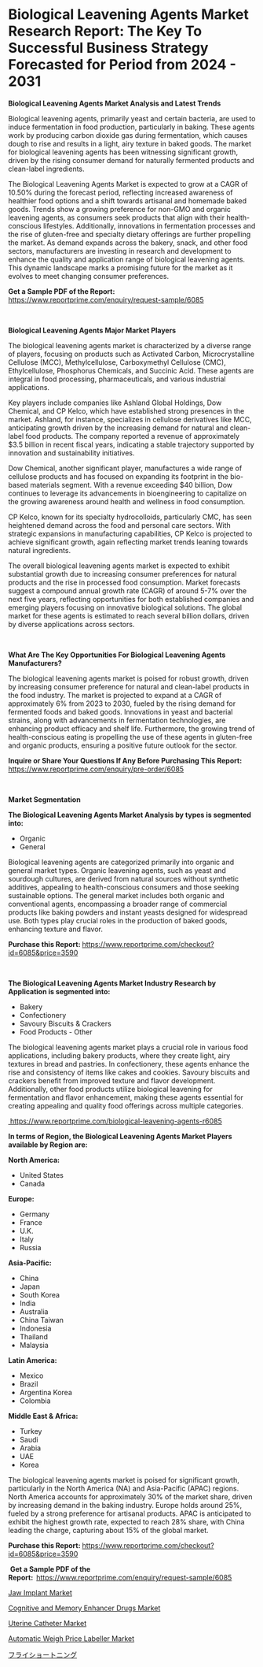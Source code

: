 <p><h1>Biological Leavening Agents Market Research Report: The Key To Successful Business Strategy Forecasted for Period from 2024 - 2031</h1></p><p><strong>Biological Leavening Agents Market Analysis and Latest Trends</strong></p>
<p><p>Biological leavening agents, primarily yeast and certain bacteria, are used to induce fermentation in food production, particularly in baking. These agents work by producing carbon dioxide gas during fermentation, which causes dough to rise and results in a light, airy texture in baked goods. The market for biological leavening agents has been witnessing significant growth, driven by the rising consumer demand for naturally fermented products and clean-label ingredients. </p><p>The Biological Leavening Agents Market is expected to grow at a CAGR of 10.50% during the forecast period, reflecting increased awareness of healthier food options and a shift towards artisanal and homemade baked goods. Trends show a growing preference for non-GMO and organic leavening agents, as consumers seek products that align with their health-conscious lifestyles. Additionally, innovations in fermentation processes and the rise of gluten-free and specialty dietary offerings are further propelling the market. As demand expands across the bakery, snack, and other food sectors, manufacturers are investing in research and development to enhance the quality and application range of biological leavening agents. This dynamic landscape marks a promising future for the market as it evolves to meet changing consumer preferences.</p></p>
<p><strong>Get a Sample PDF of the Report:&nbsp;</strong> <a href="https://www.reportprime.com/enquiry/request-sample/6085">https://www.reportprime.com/enquiry/request-sample/6085</a></p>
<p>&nbsp;</p>
<p><strong>Biological Leavening Agents Major Market Players</strong></p>
<p><p>The biological leavening agents market is characterized by a diverse range of players, focusing on products such as Activated Carbon, Microcrystalline Cellulose (MCC), Methylcellulose, Carboxymethyl Cellulose (CMC), Ethylcellulose, Phosphorus Chemicals, and Succinic Acid. These agents are integral in food processing, pharmaceuticals, and various industrial applications.</p><p>Key players include companies like Ashland Global Holdings, Dow Chemical, and CP Kelco, which have established strong presences in the market. Ashland, for instance, specializes in cellulose derivatives like MCC, anticipating growth driven by the increasing demand for natural and clean-label food products. The company reported a revenue of approximately $3.5 billion in recent fiscal years, indicating a stable trajectory supported by innovation and sustainability initiatives.</p><p>Dow Chemical, another significant player, manufactures a wide range of cellulose products and has focused on expanding its footprint in the bio-based materials segment. With a revenue exceeding $40 billion, Dow continues to leverage its advancements in bioengineering to capitalize on the growing awareness around health and wellness in food consumption.</p><p>CP Kelco, known for its specialty hydrocolloids, particularly CMC, has seen heightened demand across the food and personal care sectors. With strategic expansions in manufacturing capabilities, CP Kelco is projected to achieve significant growth, again reflecting market trends leaning towards natural ingredients.</p><p>The overall biological leavening agents market is expected to exhibit substantial growth due to increasing consumer preferences for natural products and the rise in processed food consumption. Market forecasts suggest a compound annual growth rate (CAGR) of around 5-7% over the next five years, reflecting opportunities for both established companies and emerging players focusing on innovative biological solutions. The global market for these agents is estimated to reach several billion dollars, driven by diverse applications across sectors.</p></p>
<p>&nbsp;</p>
<p><strong>What Are The Key Opportunities For Biological Leavening Agents Manufacturers?</strong></p>
<p><p>The biological leavening agents market is poised for robust growth, driven by increasing consumer preference for natural and clean-label products in the food industry. The market is projected to expand at a CAGR of approximately 6% from 2023 to 2030, fueled by the rising demand for fermented foods and baked goods. Innovations in yeast and bacterial strains, along with advancements in fermentation technologies, are enhancing product efficacy and shelf life. Furthermore, the growing trend of health-conscious eating is propelling the use of these agents in gluten-free and organic products, ensuring a positive future outlook for the sector.</p></p>
<p><strong>Inquire or Share Your Questions If Any Before Purchasing This Report:</strong> <a href="https://www.reportprime.com/enquiry/pre-order/6085">https://www.reportprime.com/enquiry/pre-order/6085</a></p>
<p>&nbsp;</p>
<p><strong>Market Segmentation</strong></p>
<p><strong>The Biological Leavening Agents Market Analysis by types is segmented into:</strong></p>
<p><ul><li>Organic</li><li>General</li></ul></p>
<p><p>Biological leavening agents are categorized primarily into organic and general market types. Organic leavening agents, such as yeast and sourdough cultures, are derived from natural sources without synthetic additives, appealing to health-conscious consumers and those seeking sustainable options. The general market includes both organic and conventional agents, encompassing a broader range of commercial products like baking powders and instant yeasts designed for widespread use. Both types play crucial roles in the production of baked goods, enhancing texture and flavor.</p></p>
<p><strong>Purchase this Report:&nbsp;</strong><a href="https://www.reportprime.com/checkout?id=6085&price=3590">https://www.reportprime.com/checkout?id=6085&price=3590</a></p>
<p>&nbsp;</p>
<p><strong>The Biological Leavening Agents Market Industry Research by Application is segmented into:</strong></p>
<p><ul><li>Bakery</li><li>Confectionery</li><li>Savoury Biscuits & Crackers</li><li>Food Products - Other</li></ul></p>
<p><p>The biological leavening agents market plays a crucial role in various food applications, including bakery products, where they create light, airy textures in bread and pastries. In confectionery, these agents enhance the rise and consistency of items like cakes and cookies. Savoury biscuits and crackers benefit from improved texture and flavor development. Additionally, other food products utilize biological leavening for fermentation and flavor enhancement, making these agents essential for creating appealing and quality food offerings across multiple categories.</p></p>
<p><a href="https://www.reportprime.com/biological-leavening-agents-r6085">&nbsp;https://www.reportprime.com/biological-leavening-agents-r6085</a></p>
<p><strong>In terms of Region, the Biological Leavening Agents Market Players available by Region are:</strong></p>
<p>
    <p> <strong> North America: </strong>
        <ul>
            <li>United States</li>
            <li>Canada</li>
        </ul>
        </p> 
    <p> <strong> Europe: </strong>
        <ul>
            <li>Germany</li>
            <li>France</li>
            <li>U.K.</li>
            <li>Italy</li>
            <li>Russia</li>
        </ul>
        </p> 
    <p> <strong> Asia-Pacific: </strong>
        <ul>
            <li>China</li>
            <li>Japan</li>
            <li>South Korea</li>
            <li>India</li>
            <li>Australia</li>
            <li>China Taiwan</li>
            <li>Indonesia</li>
            <li>Thailand</li>
            <li>Malaysia</li>
        </ul>
        </p> 
    <p> <strong> Latin America: </strong>
        <ul>
            <li>Mexico</li>
            <li>Brazil</li>
            <li>Argentina Korea</li>
            <li>Colombia</li>
        </ul>
        </p> 
    <p> <strong> Middle East & Africa: </strong>
        <ul>
            <li>Turkey</li>
            <li>Saudi</li>
            <li>Arabia</li>
            <li>UAE</li>
            <li>Korea</li>
        </ul>
    </p>
    </p>
<p><p>The biological leavening agents market is poised for significant growth, particularly in the North America (NA) and Asia-Pacific (APAC) regions. North America accounts for approximately 30% of the market share, driven by increasing demand in the baking industry. Europe holds around 25%, fueled by a strong preference for artisanal products. APAC is anticipated to exhibit the highest growth rate, expected to reach 28% share, with China leading the charge, capturing about 15% of the global market.</p></p>
<p><strong>Purchase this Report: </strong><a href="https://www.reportprime.com/checkout?id=6085&price=3590">https://www.reportprime.com/checkout?id=6085&price=3590</a></p>
<p>&nbsp;<strong>Get a Sample PDF of the Report:&nbsp;&nbsp;</strong><a href="https://www.reportprime.com/enquiry/request-sample/6085">https://www.reportprime.com/enquiry/request-sample/6085</a></p>
<p><strong></strong></p>
<p><p><a href="https://medium.com/@williambatz78/global-jaw-implant-market-sector-types-applications-market-player-strategies-regional-growth-989ee07486b7">Jaw Implant Market</a></p><p><a href="https://www.linkedin.com/pulse/how-regions-adapting-cognitive-memory-enhancer-drugs-market-7mnuf?trackingId=F63ayPcmRFKdLNcDFiImyQ%3D%3D">Cognitive and Memory Enhancer Drugs Market</a></p><p><a href="https://medium.com/@williambatz78/insights-into-the-uterine-catheter-industry-market-financial-status-market-size-and-revenue-359c068778b5">Uterine Catheter Market</a></p><p><a href="https://issuu.com/reportprime-2/docs/automatic-weigh-price-labeller-mark_116380f1125eb2">Automatic Weigh Price Labeller Market</a></p><p><a href="https://medium.com/@mayeuwjvassey/%E3%82%B0%E3%83%AD%E3%83%BC%E3%83%90%E3%83%AB%E3%83%95%E3%83%A9%E3%82%A4%E3%83%A4%E3%83%BC%E3%82%B7%E3%83%A7%E3%83%BC%E3%83%88%E3%83%8B%E3%83%B3%E3%82%B0%E5%B8%82%E5%A0%B4%E5%88%86%E6%9E%90-%E3%83%88%E3%83%AC%E3%83%B3%E3%83%89-%E4%BA%88%E6%B8%AC-%E6%88%90%E9%95%B7%E6%A9%9F%E4%BC%9A-2024%E5%B9%B4-2031%E5%B9%B4-130%E3%83%9A%E3%83%BC%E3%82%B8%E3%81%AE%E3%83%AC%E3%83%9D%E3%83%BC%E3%83%88-3d77272692b2">フライショートニング</a></p></p>